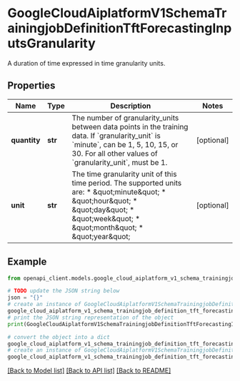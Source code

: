 # GoogleCloudAiplatformV1SchemaTrainingjobDefinitionTftForecastingInputsGranularity

A duration of time expressed in time granularity units.

## Properties

Name | Type | Description | Notes
------------ | ------------- | ------------- | -------------
**quantity** | **str** | The number of granularity_units between data points in the training data. If &#x60;granularity_unit&#x60; is &#x60;minute&#x60;, can be 1, 5, 10, 15, or 30. For all other values of &#x60;granularity_unit&#x60;, must be 1. | [optional] 
**unit** | **str** | The time granularity unit of this time period. The supported units are: * \&quot;minute\&quot; * \&quot;hour\&quot; * \&quot;day\&quot; * \&quot;week\&quot; * \&quot;month\&quot; * \&quot;year\&quot; | [optional] 

## Example

```python
from openapi_client.models.google_cloud_aiplatform_v1_schema_trainingjob_definition_tft_forecasting_inputs_granularity import GoogleCloudAiplatformV1SchemaTrainingjobDefinitionTftForecastingInputsGranularity

# TODO update the JSON string below
json = "{}"
# create an instance of GoogleCloudAiplatformV1SchemaTrainingjobDefinitionTftForecastingInputsGranularity from a JSON string
google_cloud_aiplatform_v1_schema_trainingjob_definition_tft_forecasting_inputs_granularity_instance = GoogleCloudAiplatformV1SchemaTrainingjobDefinitionTftForecastingInputsGranularity.from_json(json)
# print the JSON string representation of the object
print(GoogleCloudAiplatformV1SchemaTrainingjobDefinitionTftForecastingInputsGranularity.to_json())

# convert the object into a dict
google_cloud_aiplatform_v1_schema_trainingjob_definition_tft_forecasting_inputs_granularity_dict = google_cloud_aiplatform_v1_schema_trainingjob_definition_tft_forecasting_inputs_granularity_instance.to_dict()
# create an instance of GoogleCloudAiplatformV1SchemaTrainingjobDefinitionTftForecastingInputsGranularity from a dict
google_cloud_aiplatform_v1_schema_trainingjob_definition_tft_forecasting_inputs_granularity_from_dict = GoogleCloudAiplatformV1SchemaTrainingjobDefinitionTftForecastingInputsGranularity.from_dict(google_cloud_aiplatform_v1_schema_trainingjob_definition_tft_forecasting_inputs_granularity_dict)
```
[[Back to Model list]](../README.md#documentation-for-models) [[Back to API list]](../README.md#documentation-for-api-endpoints) [[Back to README]](../README.md)


